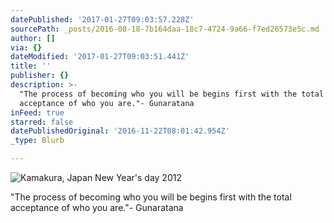 ```yaml
---
datePublished: '2017-01-27T09:03:57.228Z'
sourcePath: _posts/2016-08-18-7b164daa-18c7-4724-9a66-f7ed26573e5c.md
author: []
via: {}
dateModified: '2017-01-27T09:03:51.441Z'
title: ''
publisher: {}
description: >-
  "The process of becoming who you will be begins first with the total
  acceptance of who you are."- Gunaratana
inFeed: true
starred: false
datePublishedOriginal: '2016-11-22T08:01:42.954Z'
_type: Blurb

---
```

![Kamakura, Japan New Year's day 2012](https://the-grid-user-content.s3-us-west-2.amazonaws.com/ac6ed05d-4696-4338-b1bb-6499d5f164aa.jpg)

"The process of becoming who you will be begins first with the total acceptance of who you are."- Gunaratana
